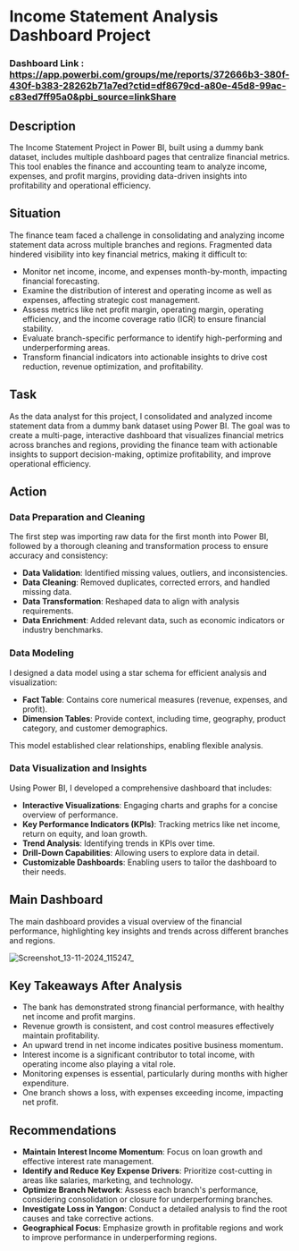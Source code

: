 # Income Statement Analysis Dashboard Project
### Dashboard Link : https://app.powerbi.com/groups/me/reports/372666b3-380f-430f-b383-28262b71a7ed?ctid=df8679cd-a80e-45d8-99ac-c83ed7ff95a0&pbi_source=linkShare
## Description
The Income Statement Project in Power BI, built using a dummy bank dataset, includes multiple dashboard pages that centralize financial metrics. This tool enables the finance and accounting team to analyze income, expenses, and profit margins, providing data-driven insights into profitability and operational efficiency.

## Situation
The finance team faced a challenge in consolidating and analyzing income statement data across multiple branches and regions. Fragmented data hindered visibility into key financial metrics, making it difficult to:

- Monitor net income, income, and expenses month-by-month, impacting financial forecasting.
- Examine the distribution of interest and operating income as well as expenses, affecting strategic cost management.
- Assess metrics like net profit margin, operating margin, operating efficiency, and the income coverage ratio (ICR) to ensure financial stability.
- Evaluate branch-specific performance to identify high-performing and underperforming areas.
- Transform financial indicators into actionable insights to drive cost reduction, revenue optimization, and profitability.

## Task
As the data analyst for this project, I consolidated and analyzed income statement data from a dummy bank dataset using Power BI. The goal was to create a multi-page, interactive dashboard that visualizes financial metrics across branches and regions, providing the finance team with actionable insights to support decision-making, optimize profitability, and improve operational efficiency.

## Action

### Data Preparation and Cleaning
The first step was importing raw data for the first month into Power BI, followed by a thorough cleaning and transformation process to ensure accuracy and consistency:

- **Data Validation**: Identified missing values, outliers, and inconsistencies.
- **Data Cleaning**: Removed duplicates, corrected errors, and handled missing data.
- **Data Transformation**: Reshaped data to align with analysis requirements.
- **Data Enrichment**: Added relevant data, such as economic indicators or industry benchmarks.

### Data Modeling
I designed a data model using a star schema for efficient analysis and visualization:

- **Fact Table**: Contains core numerical measures (revenue, expenses, and profit).
- **Dimension Tables**: Provide context, including time, geography, product category, and customer demographics.

This model established clear relationships, enabling flexible analysis.

### Data Visualization and Insights
Using Power BI, I developed a comprehensive dashboard that includes:

- **Interactive Visualizations**: Engaging charts and graphs for a concise overview of performance.
- **Key Performance Indicators (KPIs)**: Tracking metrics like net income, return on equity, and loan growth.
- **Trend Analysis**: Identifying trends in KPIs over time.
- **Drill-Down Capabilities**: Allowing users to explore data in detail.
- **Customizable Dashboards**: Enabling users to tailor the dashboard to their needs.

## Main Dashboard
The main dashboard provides a visual overview of the financial performance, highlighting key insights and trends across different branches and regions.

![Screenshot_13-11-2024_115247_](https://github.com/user-attachments/assets/40825c7c-dd63-46f0-90ac-781f8fd3040a)

## Key Takeaways After Analysis
- The bank has demonstrated strong financial performance, with healthy net income and profit margins.
- Revenue growth is consistent, and cost control measures effectively maintain profitability.
- An upward trend in net income indicates positive business momentum.
- Interest income is a significant contributor to total income, with operating income also playing a vital role.
- Monitoring expenses is essential, particularly during months with higher expenditure.
- One branch shows a loss, with expenses exceeding income, impacting net profit.

## Recommendations
- **Maintain Interest Income Momentum**: Focus on loan growth and effective interest rate management.
- **Identify and Reduce Key Expense Drivers**: Prioritize cost-cutting in areas like salaries, marketing, and technology.
- **Optimize Branch Network**: Assess each branch's performance, considering consolidation or closure for underperforming branches.
- **Investigate Loss in Yangon**: Conduct a detailed analysis to find the root causes and take corrective actions.
- **Geographical Focus**: Emphasize growth in profitable regions and work to improve performance in underperforming regions.

